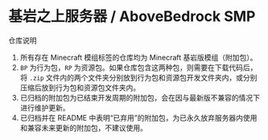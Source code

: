 # 基岩之上服务器 / AboveBedrock SMP

仓库说明

1. 所有存在 Minecraft 模组标签的仓库均为 Minecraft 基岩版模组（附加包）。
2. `BP` 为行为包，`RP` 为资源包。如果仓库包含这两种包，则需要在下载代码后，将 `.zip` 文件内的两个文件夹分别放到行为包和资源包开发文件夹内，或分别压缩后放到行为包和资源包文件夹内。
3. 已归档的附加包为已结束开发周期的附加包，会在因与最新版不兼容的情况下进行维护更新。
4. 已归档并在 README 中表明“已弃用”的附加包，为已永久放弃服务器内使用和兼容未来更新的附加包，不建议使用。

